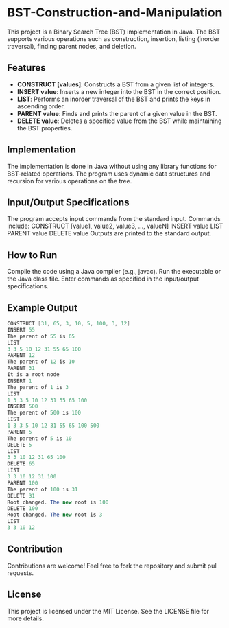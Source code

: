 # BST-Construction-and-Manipulation
This project is a Binary Search Tree (BST) implementation in Java. The BST supports various operations such as construction, insertion, listing (inorder traversal), finding parent nodes, and deletion.
## Features
- **CONSTRUCT [values]**: Constructs a BST from a given list of integers.
- **INSERT value**: Inserts a new integer into the BST in the correct position.
- **LIST**: Performs an inorder traversal of the BST and prints the keys in ascending order.
- **PARENT value**: Finds and prints the parent of a given value in the BST.
- **DELETE value**: Deletes a specified value from the BST while maintaining the BST properties.
## Implementation
The implementation is done in Java without using any library functions for BST-related operations. The program uses dynamic data structures and recursion for various operations on the tree.
## Input/Output Specifications
The program accepts input commands from the standard input.
Commands include:
CONSTRUCT [value1, value2, value3, ..., valueN]
INSERT value
LIST
PARENT value
DELETE value
Outputs are printed to the standard output.
## How to Run
Compile the code using a Java compiler (e.g., javac).
Run the executable or the Java class file.
Enter commands as specified in the input/output specifications.
## Example Output
```java
CONSTRUCT [31, 65, 3, 10, 5, 100, 3, 12]
INSERT 55
The parent of 55 is 65
LIST
3 3 5 10 12 31 55 65 100
PARENT 12
The parent of 12 is 10
PARENT 31
It is a root node
INSERT 1
The parent of 1 is 3
LIST
1 3 3 5 10 12 31 55 65 100
INSERT 500
The parent of 500 is 100
LIST
1 3 3 5 10 12 31 55 65 100 500
PARENT 5
The parent of 5 is 10
DELETE 5
LIST
3 3 10 12 31 65 100
DELETE 65
LIST
3 3 10 12 31 100
PARENT 100
The parent of 100 is 31
DELETE 31
Root changed. The new root is 100
DELETE 100
Root changed. The new root is 3
LIST
3 3 10 12
```
## Contribution
Contributions are welcome! Feel free to fork the repository and submit pull requests.
## License
This project is licensed under the MIT License. See the LICENSE file for more details.
